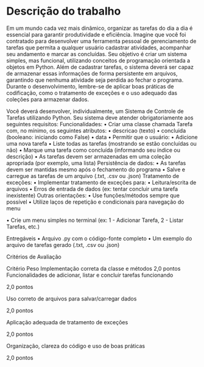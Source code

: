 # Descrição do trabalho

Em um mundo cada vez mais dinâmico, organizar as tarefas do dia a dia é essencial para garantir
produtividade e eficiência. Imagine que você foi contratado para desenvolver uma ferramenta
pessoal de gerenciamento de tarefas que permita a qualquer usuário cadastrar atividades,
acompanhar seu andamento e marcar as concluídas. Seu objetivo é criar um sistema simples,
mas funcional, utilizando conceitos de programação orientada a objetos em Python. Além de
cadastrar tarefas, o sistema deverá ser capaz de armazenar essas informações de forma
persistente em arquivos, garantindo que nenhuma atividade seja perdida ao fechar o programa.
Durante o desenvolvimento, lembre-se de aplicar boas práticas de codificação, como o
tratamento de exceções e o uso adequado das coleções para armazenar dados.

Você deverá desenvolver, individualmente, um Sistema de Controle de Tarefas utilizando
Python. Seu sistema deve atender obrigatoriamente aos seguintes requisitos:
Funcionalidades:
• Criar uma classe chamada Tarefa com, no mínimo, os seguintes atributos:
• descricao (texto)
• concluida (booleano: iniciando como False)
• data
• Permitir que o usuário:
• Adicione uma nova tarefa
• Liste todas as tarefas (mostrando se estão concluídas ou não)
• Marque uma tarefa como concluída (informando seu índice ou descrição)
• As tarefas devem ser armazenadas em uma coleção apropriada (por exemplo, uma lista)
Persistência de dados:
• As tarefas devem ser mantidas mesmo após o fechamento do programa
• Salve e carregue as tarefas de um arquivo (.txt, .csv ou .json)
Tratamento de exceções:
• Implementar tratamento de exceções para:
• Leitura/escrita de arquivos
• Erros de entrada de dados (ex: tentar concluir uma tarefa inexistente)
Outras orientações:
• Use funções/métodos sempre que possível
• Utilize laços de repetição e condicionais para navegação do menu

• Crie um menu simples no terminal (ex: 1 - Adicionar Tarefa, 2 - Listar Tarefas, etc.)

Entregáveis
• Arquivo .py com o código-fonte completo
• Um exemplo do arquivo de tarefas gerado (.txt, .csv ou .json)


Critérios de Avaliação

Critério Peso
Implementação correta da classe e métodos 2,0 pontos
Funcionalidades de adicionar, listar e concluir
tarefas funcionando

2,0 pontos

Uso correto de arquivos para salvar/carregar
dados

2,0 pontos

Aplicação adequada de tratamento de
exceções

2,0 pontos

Organização, clareza do código e uso de boas
práticas

2,0 pontos
